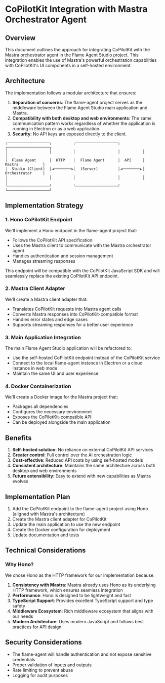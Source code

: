 # CoPilotKit Integration with Mastra Orchestrator Agent

## Overview

This document outlines the approach for integrating CoPilotKit with the Mastra orchestrator agent in the Flame Agent Studio project. This integration enables the use of Mastra's powerful orchestration capabilities with CoPilotKit's UI components in a self-hosted environment.

## Architecture

The implementation follows a modular architecture that ensures:

1. **Separation of concerns**: The flame-agent project serves as the middleware between the Flame Agent Studio main application and Mastra.
2. **Compatibility with both desktop and web environments**: The same communication pattern works regardless of whether the application is running in Electron or as a web application.
3. **Security**: No API keys are exposed directly to the client.

```
┌───────────────────┐          ┌───────────────────┐          ┌───────────────────┐
│                   │          │                   │          │                   │
│  Flame Agent      │  HTTP    │  Flame Agent      │  API     │  Mastra           │
│  Studio (Client)  │◄────────►│  (Server)         │◄────────►│  Orchestrator     │
│                   │          │                   │          │                   │
└───────────────────┘          └───────────────────┘          └───────────────────┘
```

## Implementation Strategy

### 1. Hono CoPilotKit Endpoint

We'll implement a Hono endpoint in the flame-agent project that:

- Follows the CoPilotKit API specification
- Uses the Mastra client to communicate with the Mastra orchestrator agent
- Handles authentication and session management
- Manages streaming responses

This endpoint will be compatible with the CoPilotKit JavaScript SDK and will seamlessly replace the existing CoPilotKit API endpoint.

### 2. Mastra Client Adapter

We'll create a Mastra client adapter that:

- Translates CoPilotKit requests into Mastra agent calls
- Converts Mastra responses into CoPilotKit-compatible format
- Handles error states and edge cases
- Supports streaming responses for a better user experience

### 3. Main Application Integration

The main Flame Agent Studio application will be refactored to:

- Use the self-hosted CoPilotKit endpoint instead of the CoPilotKit service
- Connect to the local flame-agent instance in Electron or a cloud instance in web mode
- Maintain the same UI and user experience

### 4. Docker Containerization

We'll create a Docker image for the Mastra project that:

- Packages all dependencies
- Configures the necessary environment
- Exposes the CoPilotKit-compatible API
- Can be deployed alongside the main application

## Benefits

1. **Self-hosted solution**: No reliance on external CoPilotKit API services
2. **Greater control**: Full control over the AI orchestration logic
3. **Cost-effective**: Reduced API costs by using self-hosted models
4. **Consistent architecture**: Maintains the same architecture across both desktop and web environments
5. **Future extensibility**: Easy to extend with new capabilities as Mastra evolves

## Implementation Plan

1. Add the CoPilotKit endpoint to the flame-agent project using Hono (aligned with Mastra's architecture)
2. Create the Mastra client adapter for CoPilotKit
3. Update the main application to use the new endpoint
4. Create the Docker configuration for deployment
5. Update documentation and tests

## Technical Considerations

### Why Hono?

We chose Hono as the HTTP framework for our implementation because:

1. **Consistency with Mastra**: Mastra already uses Hono as its underlying HTTP framework, which ensures seamless integration
2. **Performance**: Hono is designed to be lightweight and fast
3. **TypeScript Support**: Provides excellent TypeScript support and type safety
4. **Middleware Ecosystem**: Rich middleware ecosystem that aligns with our needs
5. **Modern Architecture**: Uses modern JavaScript and follows best practices for API design

## Security Considerations

- The flame-agent will handle authentication and not expose sensitive credentials
- Proper validation of inputs and outputs
- Rate limiting to prevent abuse
- Logging for audit purposes